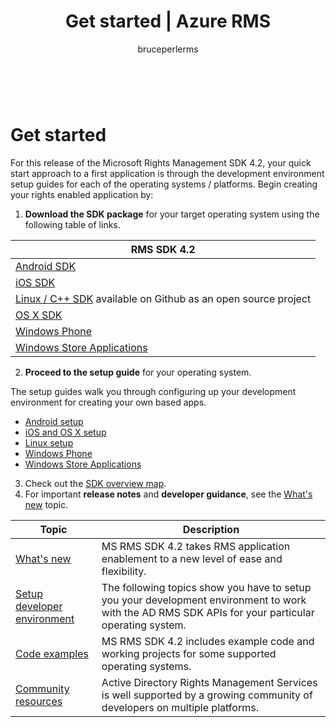 ﻿---
# required metadata

title: Get started | Azure RMS
description: Quick start guide to a first application is through the development environment setup guides for each of the operating systems / platforms.
keywords:
author: bruceperlerms
manager: mbaldwin
ms.date: 04/28/2016
ms.topic: article
ms.prod: azure
ms.service: rights-management
ms.technology: techgroup-identity
ms.assetid: 9f4cbd16-58e5-421f-a472-8d279e952760

# optional metadata

#ROBOTS:
audience: developer
#ms.devlang:
ms.reviewer: shubhamp
ms.suite: ems
#ms.tgt_pltfrm:
#ms.custom:

---

﻿
# Get started

For this release of the Microsoft Rights Management SDK 4.2, your quick start approach to a first application is through the development environment setup guides for each of the operating systems / platforms. Begin creating your rights enabled application by:

1. **Download the SDK package** for your target operating system using the following table of links.

  |RMS SDK 4.2|
  |---------------|
  |[Android SDK](http://Go.Microsoft.Com/FWLink/p/?LinkId=404271)|
  |[iOS SDK](http://Go.Microsoft.Com/FWLink/p/?LinkId=404272)|
  |[Linux / C++ SDK](https://github.com/AzureAD/rms-sdk-for-cpp) available on Github as an open source project|
  |[OS X SDK](http://Go.Microsoft.Com/FWLink/p/?LinkId=404273)|
  |[Windows Phone](http://go.microsoft.com/fwlink/p/?LinkId=524758)|
  |[Windows Store Applications](http://go.microsoft.com/fwlink/p/?LinkID=526163)|

2. **Proceed to the setup guide** for your operating system.

  The setup guides walk you through configuring up your development environment for creating your own based apps.
  - [Android setup](android-sdk.md)
  - [iOS and OS X setup](ios-sdk.md)          
  - [Linux setup](linux-setup.md)              
  - [Windows Phone](windows-phone-apps.md)     
  - [Windows Store Applications](winrt-sdk.md)

3. Check out the [SDK overview map](api-reference-4-2.md).
4. For important **release notes** and **developer guidance**, see the [What's new](release-notes.md) topic.

  |Topic|Description|
  |-----|-----------|
  |[What's new](release-notes.md)|MS RMS SDK 4.2 takes RMS application enablement to a new level of ease and flexibility.|
  |[Setup developer environment](setup-developer-environment.md)|The following topics show you have to setup you your development environment to work with the AD RMS SDK APIs for your particular operating system.|
  |[Code examples](code-examples.md)|MS RMS SDK 4.2 includes example code and working projects for some supported operating systems.|
  |[Community resources](community-resources.md)|Active Directory Rights Management Services is well supported by a growing community of developers on multiple platforms.|
